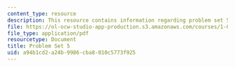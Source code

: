 ```yaml
---
content_type: resource
description: This resource contains information regarding problem set 5.
file: https://ol-ocw-studio-app-production.s3.amazonaws.com/courses/1-00-introduction-to-computers-and-engineering-problem-solving-spring-2012/a94b1cd2a24b9986cba8010c5773f925_MIT1_00S12_PS_5.pdf
file_type: application/pdf
resourcetype: Document
title: Problem Set 5
uid: a94b1cd2-a24b-9986-cba8-010c5773f925
---
```

